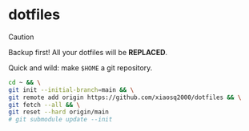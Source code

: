 # dotfiles

> [!CAUTION]
> Backup first! All your dotfiles will be **REPLACED**.

Quick and wild: make `$HOME` a git repository.

```sh
cd ~ && \
git init --initial-branch=main && \
git remote add origin https://github.com/xiaosq2000/dotfiles && \
git fetch --all && \
git reset --hard origin/main
# git submodule update --init
```
